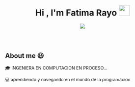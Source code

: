 <h1 align="center"><b>Hi , I'm Fatima Rayo </b><img src="https://media.giphy.com/media/hvRJCLFzcasrR4ia7z/giphy.gif" width="35"></h1>
<!--  -->
<p align="center">
  <a href="https://github.com/DenverCoder1/readme-typing-svg"><img src="https://readme-typing-svg.herokuapp.com?font=Time+New+Roman&color=blue&size=25&center=true&vCenter=true&width=600&height=100&lines=Wlcome+to+my+git,;love+and+hate+it;programing+with+phonk;Cuchaoo;"></a>
</p>


<br>



	
 


<br>
<h2>About me 😃</h2>
<!--Intro start-->

<p align="left">
🎓 INGENIERA EN COMPUTACION EN PROCESO...


💻 aprendiendo y navegando en el mundo de la programacion

